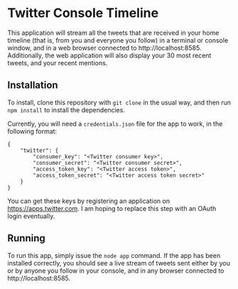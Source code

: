 # Twitter Console Timeline
This application will stream all the tweets that are received in your home timeline (that is, from you and everyone you follow) in a terminal or console window, and in a web browser connected to http://localhost:8585. Additionally, the web application will also display your 30 most recent tweets, and your recent mentions.

## Installation
To install, clone this repository with `git clone` in the usual way, and then run `npm install` to install the dependencies.

Currently, you will need a `credentials.json` file for the app to work, in the following format:

    {
        "twitter": {
            "consumer_key": "<Twitter consumer key>",
            "consumer_secret": "<Twitter consumer secret>",
            "access_token_key": "<Twitter access token>",
            "access_token_secret": "<Twitter access token secret>"
        }
    }

You can get these keys by registering an application on https://apps.twitter.com. I am hoping to replace this step with an OAuth login eventually.

## Running
To run this app, simply issue the `node app` command. If the app has been installed correctly, you should see a live stream of tweets sent either by you or by anyone you follow in your console, and in any browser connected to http://localhost:8585.